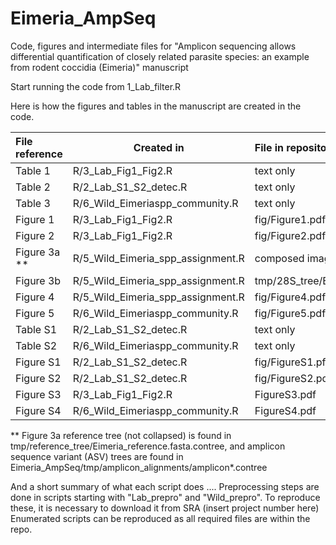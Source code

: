 # Eimeria_AmpSeq

Code, figures and intermediate files for "Amplicon sequencing allows differential quantification of closely related parasite species: an example from rodent coccidia (Eimeria)" manuscript

Start running the code from 1_Lab_filter.R

Here is how the figures and tables in the manuscript are created in the code.


| File reference | Created in                         | File in repository                             |
|:---------------|------------------------------------|:-----------------------------------------------|
| Table 1        | R/3_Lab_Fig1_Fig2.R                | text only                                      |
| Table 2        | R/2_Lab_S1_S2_detec.R              | text only                                      |
| Table 3        | R/6_Wild_Eimeriaspp_community.R    | text only                                      |
| Figure 1       | R/3_Lab_Fig1_Fig2.R                | fig/Figure1.pdf                                |
| Figure 2       | R/3_Lab_Fig1_Fig2.R                | fig/Figure2.pdf                                |
| Figure 3a **   | R/5_Wild_Eimeria_spp_assignment.R  | composed image **                              |
| Figure 3b      | R/5_Wild_Eimeria_spp_assignment.R  | tmp/28S_tree/Eimeira_ASV28S_align.fasta.contree|
| Figure 4       | R/5_Wild_Eimeria_spp_assignment.R  | fig/Figure4.pdf                                |
| Figure 5       | R/6_Wild_Eimeriaspp_community.R    | fig/Figure5.pdf                                |
| Table S1       | R/2_Lab_S1_S2_detec.R              | text only                                      |
| Table S2       | R/6_Wild_Eimeriaspp_community.R    | text only                                      |
| Figure S1      | R/2_Lab_S1_S2_detec.R              | fig/FigureS1.pfd                               |
| Figure S2      | R/2_Lab_S1_S2_detec.R              | fig/FigureS2.pdf                               |
| Figure S3      | R/3_Lab_Fig1_Fig2.R                | FigureS3.pdf                                   |
| Figure S4      | R/6_Wild_Eimeriaspp_community.R    | FigureS4.pdf                                   |


** Figure 3a reference tree (not collapsed) is found in tmp/reference_tree/Eimeria_reference.fasta.contree, and amplicon sequence variant (ASV) trees are found in Eimeria_AmpSeq/tmp/amplicon_alignments/amplicon*.contree

And a short summary of what each script does
....
Preprocessing steps are done in scripts starting with "Lab_prepro" and "Wild_prepro". To reproduce these, it is necessary to download it from SRA (insert project number here)
Enumerated scripts can be reproduced as all required files are within the repo.
